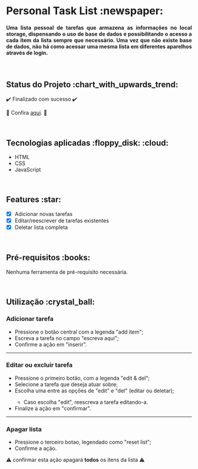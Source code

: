 <h1>Personal Task List :newspaper: </h1>

<h4 align='justify'>Uma lista pessoal de tarefas que armazena as informações no local storage, dispensando o uso de base de dados e possibilitando o acesso a cada item da lista sempre que necessário. Uma vez que não existe base de dados, não há como acessar uma mesma lista em diferentes aparelhos através de login.</h4>

<br>

<h2>Status do Projeto :chart_with_upwards_trend: </h2>

:heavy_check_mark: Finalizado com sucesso :heavy_check_mark:

:link: Confira [aqui](https://personaltasklist.vercel.app/). :link:

<br>

<h2>Tecnologias aplicadas :floppy_disk: :cloud: </h2>

<ul>
<li>HTML</li>
<li>CSS</li>
<li>JavaScript</li>
</ul>

<br>

<h2>Features :star: </h2>

- [x] Adicionar novas tarefas
- [x] Editar/reescrever de tarefas existentes
- [x] Deletar lista completa

<br>

<h2>Pré-requisitos :books: </h2>

Nenhuma ferramenta de pré-requisito necessária.

<br>

<h2>Utilização :crystal_ball: </h2>

<h3>Adicionar tarefa</h3>

<ul>
<li>Pressione o botão central com a legenda "add item";</li>
<li>Escreva a tarefa no campo "escreva aqui";</li>
<li>Confirme a ação em "inserir".</li>
</ul>


---

<h3>Editar ou excluir tarefa</h3>

<ul>
<li>Pressione o primeiro botão, com a legenda "edit & del";</li>
<li>Selecione a tarefa que deseja atuar sobre;</li>
<li>Escolha uma entre as opções de "edit" e "del" (editar ou deletar);</li>
<ul>
<li>Caso escolha "edit", reescreva a tarefa editando-a.</li>
</ul>
<li>Finalize a ação em "confirmar".</li>
</ul>


---

<h3>Apagar lista</h3>

<ul>
<li>Pressione o terceiro botao, legendado como "reset list";</li>
<li>Confirme a ação.</li>
</ul>

:warning: confirmar esta ação apagará **todos** os itens da lista :warning: